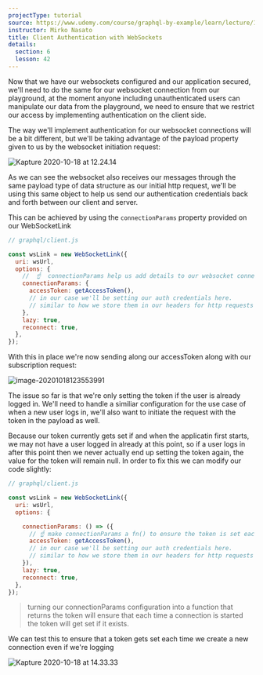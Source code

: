```yaml
---
projectType: tutorial
source: https://www.udemy.com/course/graphql-by-example/learn/lecture/16580146#overview
instructor: Mirko Nasato
title: Client Authentication with WebSockets
details:
  section: 6
  lesson: 42
---
```




Now that we have our websockets configured and our application secured, we'll need to do the same for our websocket connection from our playground, at the moment anyone including unauthenticated users can manipulate our data from the playground, we need to ensure that we restrict our access by implementing authentication on the client side.



The way we'll implement authentication for our websocket connections will be a bit different, but we'll be taking advantage of the payload property given to us by the websocket initiation request: 

![Kapture 2020-10-18 at 12.24.14](https://tva1.sinaimg.cn/large/007S8ZIlly1gjty94g6x2g30m80cs1fu.gif)

As we can see the websocket also receives our messages through the same payload type of data structure as our initial http request, we'll be using this same object to help us send our authentication credentials back and forth between our client and server.



This can be achieved by using the `connectionParams` property provided on our WebSocketLink

```js
// graphql/client.js

const wsLink = new WebSocketLink({
  uri: wsUrl,
  options: {
    //  ☝️  connectionParams help us add details to our websocket connectionParams
    connectionParams: {
      accessToken: getAccessToken(),
      // in our case we'll be setting our auth credentials here.
      // similar to how we store them in our headers for http requests
    },
    lazy: true,
    reconnect: true,
  },
});
```



With this in place we're now sending along our accessToken along with our subscription request:

![image-20201018123553991](https://tva1.sinaimg.cn/large/007S8ZIlly1gjtyk0vewmj317f0txjwr.jpg)

The issue so far is that we're only setting the token if the user is already logged in. We'll need to handle a similiar configuration for the use case of when a new user logs in, we'll also want to initiate the request with the token in the payload as well. 

Because our token currently gets set if and when the applicatin first starts, we may not have a user logged in already at this point, so if a user logs in after this point then we never actually end up setting the token again, the value for the token will remain null. In order to fix this we can modify our code slightly:

```js
// graphql/client.js

const wsLink = new WebSocketLink({
  uri: wsUrl,
  options: {

    connectionParams: () => ({
      // ☝️ make connectionParams a fn() to ensure the token is set each time a connection is initiated
      accessToken: getAccessToken(),
      // in our case we'll be setting our auth credentials here.
      // similar to how we store them in our headers for http requests
    }),
    lazy: true,
    reconnect: true,
  },
});
```

> turning our connectionParams configuration into a function that returns the token will ensure that each time a connection is started the token will get set if it exists. 



We can test this to ensure that a token gets set each time we create a new connection even if we're logging 

![Kapture 2020-10-18 at 14.33.33](https://tva1.sinaimg.cn/large/007S8ZIlly1gju1yt96o6g30m80cs1fu.gif)